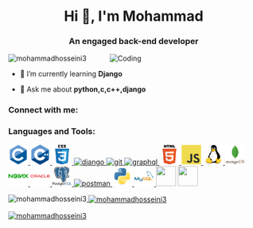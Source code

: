 <h1 align="center">Hi 👋, I'm Mohammad</h1>
<h3 align="center">An engaged back-end developer</h3>

<img align="right" alt="Coding" width="300" src="https://media.tenor.com/VpZ2Nf5gdRYAAAAM/pc-banging.gif">

<p align="left"> <img src="https://komarev.com/ghpvc/?username=mohammadhosseini3&label=Profile%20views&color=0e75b6&style=flat" alt="mohammadhosseini3" /> </p>

- 🌱 I’m currently learning **Django**

- 💬 Ask me about **python,c,c++,django**

<h3 align="left">Connect with me:</h3>
<p align="left">
</p>

<h3 align="left">Languages and Tools:</h3>
<p align="left"> <a href="https://www.cprogramming.com/" target="_blank" rel="noreferrer"> <img src="https://raw.githubusercontent.com/devicons/devicon/master/icons/c/c-original.svg" alt="c" width="40" height="40"/> </a> <a href="https://www.w3schools.com/cpp/" target="_blank" rel="noreferrer"> <img src="https://raw.githubusercontent.com/devicons/devicon/master/icons/cplusplus/cplusplus-original.svg" alt="cplusplus" width="40" height="40"/> </a> <a href="https://www.w3schools.com/css/" target="_blank" rel="noreferrer"> <img src="https://raw.githubusercontent.com/devicons/devicon/master/icons/css3/css3-original-wordmark.svg" alt="css3" width="40" height="40"/> </a> <a href="https://www.djangoproject.com/" target="_blank" rel="noreferrer"> <img src="https://cdn.worldvectorlogo.com/logos/django.svg" alt="django" width="40" height="40"/> </a> <a href="https://git-scm.com/" target="_blank" rel="noreferrer"> <img src="https://www.vectorlogo.zone/logos/git-scm/git-scm-icon.svg" alt="git" width="40" height="40"/> </a> <a href="https://graphql.org" target="_blank" rel="noreferrer"> <img src="https://www.vectorlogo.zone/logos/graphql/graphql-icon.svg" alt="graphql" width="40" height="40"/> </a> <a href="https://www.w3.org/html/" target="_blank" rel="noreferrer"> <img src="https://raw.githubusercontent.com/devicons/devicon/master/icons/html5/html5-original-wordmark.svg" alt="html5" width="40" height="40"/> </a> <a href="https://developer.mozilla.org/en-US/docs/Web/JavaScript" target="_blank" rel="noreferrer"> <img src="https://raw.githubusercontent.com/devicons/devicon/master/icons/javascript/javascript-original.svg" alt="javascript" width="40" height="40"/> </a> <a href="https://www.linux.org/" target="_blank" rel="noreferrer"> <img src="https://raw.githubusercontent.com/devicons/devicon/master/icons/linux/linux-original.svg" alt="linux" width="40" height="40"/> </a> <a href="https://www.mongodb.com/" target="_blank" rel="noreferrer"> <img src="https://raw.githubusercontent.com/devicons/devicon/master/icons/mongodb/mongodb-original-wordmark.svg" alt="mongodb" width="40" height="40"/> </a> <a href="https://www.nginx.com" target="_blank" rel="noreferrer"> <img src="https://raw.githubusercontent.com/devicons/devicon/master/icons/nginx/nginx-original.svg" alt="nginx" width="40" height="40"/> </a> <a href="https://www.oracle.com/" target="_blank" rel="noreferrer"> <img src="https://raw.githubusercontent.com/devicons/devicon/master/icons/oracle/oracle-original.svg" alt="oracle" width="40" height="40"/> </a> <a href="https://www.postgresql.org" target="_blank" rel="noreferrer"> <img src="https://raw.githubusercontent.com/devicons/devicon/master/icons/postgresql/postgresql-original-wordmark.svg" alt="postgresql" width="40" height="40"/> </a> <a href="https://postman.com" target="_blank" rel="noreferrer"> <img src="https://www.vectorlogo.zone/logos/getpostman/getpostman-icon.svg" alt="postman" width="40" height="40"/> </a> <a href="https://www.python.org" target="_blank" rel="noreferrer"> <img src="https://raw.githubusercontent.com/devicons/devicon/master/icons/python/python-original.svg" alt="python" width="40" height="40"/> </a><a href="https://www.mysql.com/" target="_blank" rel="noreferrer"> <img src="https://raw.githubusercontent.com/devicons/devicon/master/icons/mysql/mysql-original-wordmark.svg" alt="mysql" width="40" height="40"/> </a><a href="https://www.metatrader5.com/" target="_blank" rel="noreferrer"><img src="https://actufinance.fr/wp-content/uploads/2020/07/metatrader-5-300x300.png" width="40" height="40" /></a> <a href="https://www.metatrader5.com/en/automated-trading" target="_blank" rel="noreferrer"><img src="https://th.bing.com/th/id/R.23d2ab94148bf5c666a505374f69eaf8?rik=AtNpGEc8HfDEeg&pid=ImgRaw&r=0" width="40" height="40"/> </p>

<p><img align="left" src="https://github-readme-stats.vercel.app/api/top-langs?username=mohammadhosseini3&show_icons=true&locale=en&layout=compact" alt="mohammadhosseini3" /></p>

<p>&nbsp;<img align="center" src="https://github-readme-stats.vercel.app/api?username=mohammadhosseini3&show_icons=true&locale=en" alt="mohammadhosseini3" /></p>

<p><img align="center" src="https://github-readme-streak-stats.herokuapp.com/?user=mohammadhosseini3&" alt="mohammadhosseini3" /></p>
